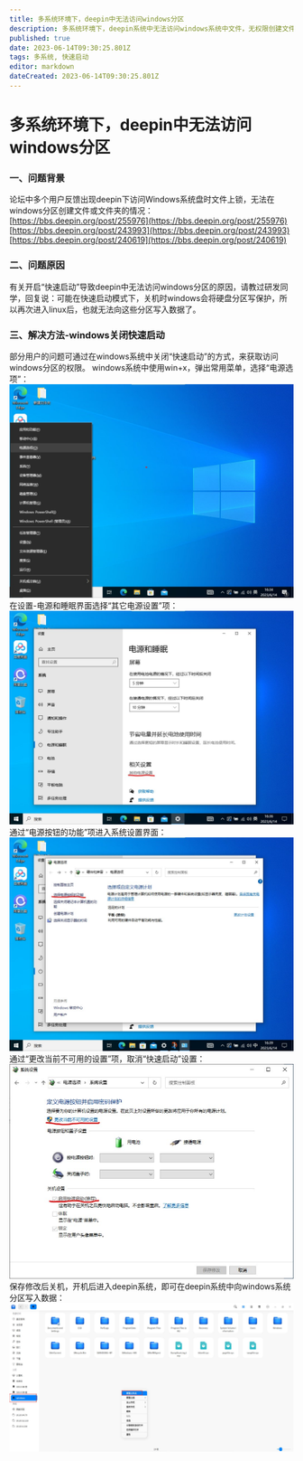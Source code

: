 ```yaml
---
title: 多系统环境下，deepin中无法访问windows分区
description: 多系统环境下，deepin系统中无法访问windows系统中文件，无权限创建文件和文件夹
published: true
date: 2023-06-14T09:30:25.801Z
tags: 多系统, 快速启动
editor: markdown
dateCreated: 2023-06-14T09:30:25.801Z
---
```


# 多系统环境下，deepin中无法访问windows分区
### 一、问题背景
论坛中多个用户反馈出现deepin下访问Windows系统盘时文件上锁，无法在windows分区创建文件或文件夹的情况：
[https://bbs.deepin.org/post/255976](https://bbs.deepin.org/post/255976)
[https://bbs.deepin.org/post/243993](https://bbs.deepin.org/post/243993)
[https://bbs.deepin.org/post/240619](https://bbs.deepin.org/post/240619)
### 二、问题原因
有关开启“快速启动”导致deepin中无法访问windows分区的原因，请教过研发同学，回复说：可能在快速启动模式下，关机时windows会将硬盘分区写保护，所以再次进入linux后，也就无法向这些分区写入数据了。
### 三、解决方法-windows关闭快速启动
部分用户的问题可通过在windows系统中关闭“快速启动”的方式，来获取访问windows分区的权限。
windows系统中使用win+x，弹出常用菜单，选择“电源选项”：
![1.jpg](/for_trans/快速启动/1.jpg)
在设置-电源和睡眠界面选择“其它电源设置”项：
![2.jpg](/for_trans/快速启动/2.jpg)
通过“电源按钮的功能”项进入系统设置界面：
![3.jpg](/for_trans/快速启动/3.jpg)
通过“更改当前不可用的设置”项，取消“快速启动”设置：
![4.jpg](/for_trans/快速启动/4.jpg)
保存修改后关机，开机后进入deepin系统，即可在deepin系统中向windows系统分区写入数据：
![写数据.jpg](/for_trans/快速启动/写数据.jpg)